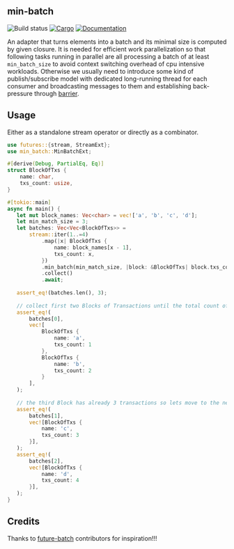 ## min-batch

![Build status](https://github.com/pragmaxim/min-batch/workflows/Rust/badge.svg)
[![Cargo](https://img.shields.io/crates/v/futures-batch.svg)](https://crates.io/crates/futures-batch)
[![Documentation](https://docs.rs/futures-batch/badge.svg)](https://docs.rs/futures-batch)

An adapter that turns elements into a batch and its minimal size is computed by given closure. 
It is needed for efficient work parallelization so that following tasks running in parallel 
are all processing a batch of at least `min_batch_size` to avoid context switching overhead
of cpu intensive workloads. Otherwise we usually need to introduce some kind of publish/subscribe
model with dedicated long-running thread for each consumer and broadcasting messages to them
and establishing back-pressure through [barrier](https://docs.rs/tokio/latest/tokio/sync/struct.Barrier.html).

## Usage

Either as a standalone stream operator or directly as a combinator.

```rust
use futures::{stream, StreamExt};
use min_batch::MinBatchExt;

#[derive(Debug, PartialEq, Eq)]
struct BlockOfTxs {
    name: char,
    txs_count: usize,
}

#[tokio::main]
async fn main() {
   let mut block_names: Vec<char> = vec!['a', 'b', 'c', 'd'];
   let min_match_size = 3;
   let batches: Vec<Vec<BlockOfTxs>> = 
       stream::iter(1..=4)
           .map(|x| BlockOfTxs {
               name: block_names[x - 1],
               txs_count: x,
           })
           .min_batch(min_match_size, |block: &BlockOfTxs| block.txs_count)
           .collect()
           .await;
   
   assert_eq!(batches.len(), 3);
   
   // collect first two Blocks of Transactions until the total count of transactions is >= 3
   assert_eq!(
       batches[0],
       vec![
           BlockOfTxs {
               name: 'a',
               txs_count: 1
           },
           BlockOfTxs {
               name: 'b',
               txs_count: 2
           }
       ],
   );
   
   // the third Block has already 3 transactions so lets move to the next one
   assert_eq!(
       batches[1],
       vec![BlockOfTxs {
           name: 'c',
           txs_count: 3
       }],
   );
   assert_eq!(
       batches[2],
       vec![BlockOfTxs {
           name: 'd',
           txs_count: 4
       }],
   );
}
```

## Credits

Thanks to [future-batch](https://github.com/mre/futures-batch) contributors for inspiration!!!
